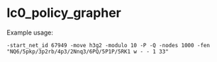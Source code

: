 # lc0_policy_grapher

Example usage:

```
-start_net_id 67949 -move h3g2 -modulo 10 -P -Q -nodes 1000 -fen "NQ6/5pkp/3p2rb/4p3/2Nnq3/6PQ/5P1P/5RK1 w - - 1 33"
```
